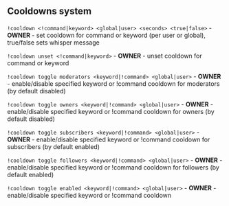 ## Cooldowns system
`!cooldown <!command|keyword> <global|user> <seconds> <true|false>` - **OWNER** - set cooldown for command or keyword (per user or global), true/false sets whisper message

`!cooldown unset <!command|keyword>` - **OWNER** - unset cooldown for command or keyword

`!cooldown toggle moderators <keyword|!command> <global|user>` - **OWNER** - enable/disable specified keyword or !command cooldown for moderators (by default disabled)

`!cooldown toggle owners <keyword|!command> <global|user>` - **OWNER** - enable/disable specified keyword or !command cooldown for owners  (by default disabled)

`!cooldown toggle subscribers <keyword|!command> <global|user>` - **OWNER** - enable/disable specified keyword or !command cooldown for subscribers (by default enabled)

`!cooldown toggle followers <keyword|!command> <global|user>` - **OWNER** - enable/disable specified keyword or !command cooldown for followers (by default enabled)

`!cooldown toggle enabled <keyword|!command> <global|user>` - **OWNER** - enable/disable specified keyword or !command cooldown